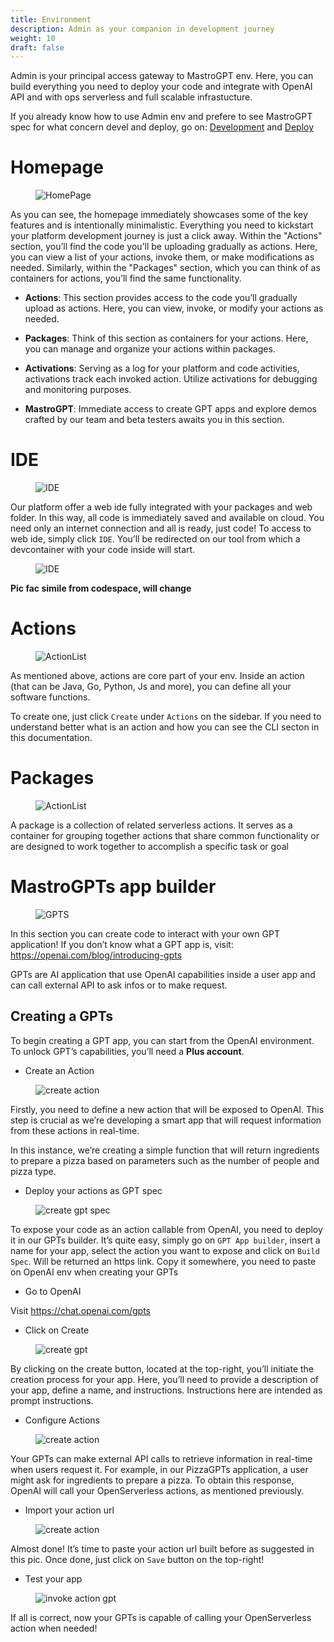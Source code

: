 ```yaml
---
title: Environment
description: Admin as your companion in development journey
weight: 10
draft: false
---
```

Admin is your principal access gateway to MastroGPT env. Here, you can
build everything you need to deploy your code and integrate with OpenAI
API and with ops serverless and full scalable infrastucture.

If you already know how to use Admin env and prefere to see MastroGPT
spec for what concern devel and deploy, go on:
[Development](#../devel/index.adoc) and [Deploy](#../deploy/index.adoc)

# Homepage

<figure>
<img src="../images/HomePage.png" alt="HomePage" />
</figure>

As you can see, the homepage immediately showcases some of the key
features and is intentionally minimalistic. Everything you need to
kickstart your platform development journey is just a click away. Within
the "Actions" section, you’ll find the code you’ll be uploading
gradually as actions. Here, you can view a list of your actions, invoke
them, or make modifications as needed. Similarly, within the "Packages"
section, which you can think of as containers for actions, you’ll find
the same functionality.

- **Actions**: This section provides access to the code you’ll
    gradually upload as actions. Here, you can view, invoke, or modify
    your actions as needed.

- **Packages**: Think of this section as containers for your actions.
    Here, you can manage and organize your actions within packages.

- **Activations**: Serving as a log for your platform and code
    activities, activations track each invoked action. Utilize
    activations for debugging and monitoring purposes.

- **MastroGPT**: Immediate access to create GPT apps and explore demos
    crafted by our team and beta testers awaits you in this section.

# IDE

<figure>
<img src="../images/IDE2.png" alt="IDE" />
</figure>

Our platform offer a web ide fully integrated with your packages and web
folder. In this way, all code is immediately saved and available on
cloud. You need only an internet connection and all is ready, just code!
To access to web ide, simply click `IDE`. You’ll be redirected on our
tool from which a devcontainer with your code inside will start.

<figure>
<img src="../images/IDE.png" alt="IDE" />
</figure>

**Pic fac simile from codespace, will change**

# Actions

<figure>
<img src="../images/ActionList.png" alt="ActionList" />
</figure>

As mentioned above, actions are core part of your env. Inside an action
(that can be Java, Go, Python, Js and more), you can define all your
software functions.

To create one, just click `Create` under `Actions` on the sidebar. If
you need to understand better what is an action and how you can see the
CLI secton in this documentation.

# Packages

<figure>
<img src="../images/CreatePackage.png" alt="ActionList" />
</figure>

A package is a collection of related serverless actions. It serves as a
container for grouping together actions that share common functionality
or are designed to work together to accomplish a specific task or goal

# MastroGPTs app builder

<figure>
<img src="../images/GPTS.png" alt="GPTS" />
</figure>

In this section you can create code to interact with your own GPT
application! If you don’t know what a GPT app is, visit:
<https://openai.com/blog/introducing-gpts>

GPTs are AI application that use OpenAI capabilities inside a user app
and can call external API to ask infos or to make request.

## Creating a GPTs

To begin creating a GPT app, you can start from the OpenAI environment.
To unlock GPT’s capabilities, you’ll need a **Plus account**.

- Create an Action

<figure>
<img src="../images/createActionPizza.png" alt="create action" />
</figure>

Firstly, you need to define a new action that will be exposed to OpenAI.
This step is crucial as we’re developing a smart app that will request
information from these actions in real-time.

In this instance, we’re creating a simple function that will return
ingredients to prepare a pizza based on parameters such as the number of
people and pizza type.

- Deploy your actions as GPT spec

<figure>
<img src="../images/PizzaGPTspec.png" alt="create gpt spec" />
</figure>

To expose your code as an action callable from OpenAI, you need to
deploy it in our GPTs builder. It’s quite easy, simply go on
`GPT App builder`, insert a name for your app, select the action you
want to expose and click on `Build Spec`. Will be returned an https
link. Copy it somewhere, you need to paste on OpenAI env when creating
your GPTs

- Go to OpenAI

Visit <https://chat.openai.com/gpts>

- Click on Create

<figure>
<img src="../images/CreateGPT1.png" alt="create gpt" />
</figure>

By clicking on the create button, located at the top-right, you’ll
initiate the creation process for your app. Here, you’ll need to provide
a description of your app, define a name, and instructions. Instructions
here are intended as prompt instructions.

- Configure Actions

<figure>
<img src="../images/CreateGPT2.png" alt="create action" />
</figure>

Your GPTs can make external API calls to retrieve information in
real-time when users request it. For example, in our PizzaGPTs
application, a user might ask for ingredients to prepare a pizza. To
obtain this response, OpenAI will call your OpenServerless actions, as
mentioned previously.

- Import your action url

<figure>
<img src="../images/CreateGPT3.png" alt="create action" />
</figure>

Almost done! It’s time to paste your action url built before as
suggested in this pic. Once done, just click on `Save` button on the
top-right!

- Test your app

<figure>
<img src="../images/InvokeActionGPT.png" alt="invoke action gpt" />
</figure>

If all is correct, now your GPTs is capable of calling your
OpenServerless action when needed!
